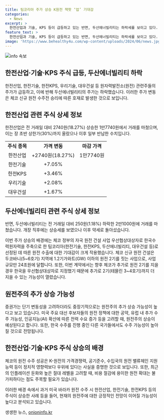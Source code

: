 ```yaml
---
title: 팀코리아 주가 상승 K원전 잭팟 ‘업’ 기대감
categories:
  - News
excerpt: >
  한전산업과 기술, KPS 등이 급등하고 있는 반면, 두산에너빌리티는 하락세를 보이고 있다. 이는 체코 신규 원전 수주전 승리에 대한 투자자들의 기대와 차익실현 매물 출회 압박이 영향을 미친 것으로 분석되고 있다. 한전산업의 경우 전 거래일 대비 18.27% 상승한 가격으로 거래를 마쳤으며, 한전기술, 한전KPS, 우리기술, 대우건설 등 다른 원전 관련주들도 관심을 끌고 있다. 5~6호기 두코바니 지역에 원전 2기를 짓는 사업으로 24조원의 사업 규모를 가졌으며, 체코가 추가로 2기를 더 짓을 경우 우리나라를 우선협상대상자로 지정했기 때문에 추가 수주 가능성이 높다고 전망된다. 대신증권에서는 단기 변동성을 고려하더라도 중장기적으로는 원전주의 추가 상승 가능성이 높다고 밝혔으며, 미국 대선 후보들의 원전 정책이 호재로 작용한다는 의견도 나온다. 또한, 유럽에서의 수주 성공은 K원전의 가격경쟁력과 정치적 영향력 등을 증명한다는 견해도 있다.
feature_text: >
  한전산업과 기술, KPS 등이 급등하고 있는 반면, 두산에너빌리티는 하락세를 보이고 있다. 이는 체코 신규 원전 수주전 승리에 대한 투자자들의 기대와 차익실현 매물 출회 압박이 영향을 미친 것으로 분석되고 있다. 한전산업의 경우 전 거래일 대비 18.27% 상승한 가격으로 거래를 마쳤으며, 한전기술, 한전KPS, 우리기술, 대우건설 등 다른 원전 관련주들도 관심을 끌고 있다. 5~6호기 두코바니 지역에 원전 2기를 짓는 사업으로 24조원의 사업 규모를 가졌으며, 체코가 추가로 2기를 더 짓을 경우 우리나라를 우선협상대상자로 지정했기 때문에 추가 수주 가능성이 높다고 전망된다. 대신증권에서는 단기 변동성을 고려하더라도 중장기적으로는 원전주의 추가 상승 가능성이 높다고 밝혔으며, 미국 대선 후보들의 원전 정책이 호재로 작용한다는 의견도 나온다. 또한, 유럽에서의 수주 성공은 K원전의 가격경쟁력과 정치적 영향력 등을 증명한다는 견해도 있다.
image: 'https://www.behealthy4u.com/wp-content/uploads/2024/06/news.jpg'
---
```


<p><img src="https://www.behealthy4u.com/wp-content/uploads/2024/06/news.jpg" alt="info 속보" /></p>

<h2 data-ke-size="size26">한전산업·기술·KPS 주식 급등, 두산에너빌리티 하락</h2>

<p data-ke-size="size16">한전산업, 한전기술, 한전KPS, 우리기술, 대우건설 등 원자력발전소(원전) 관련주들의 주가가 급등하고, 이에 반해 두산에너빌리티의 주가는 하락했습니다. 이러한 주가 변동은 체코 신규 원전 수주전 승리에 따른 호재로 발생한 것으로 보입니다.</p>

<h2 data-ke-size="size24">한전산업 관련 주식 상세 정보</h2>

<p data-ke-size="size16">한전산업은 전 거래일 대비 2740원(18.27%) 상승한 1만7740원에서 거래를 마쳤으며, 이는 장 초반 상한가(30%)까지 올랐으나 이후 일부 반납한 수치입니다.</p>

<table>
    <tr>
        <td style="text-align: center; height: 17px;"><b>주식 종목</b></td>
        <td style="text-align: center; height: 17px;"><b>가격 변동</b></td>
        <td style="text-align: center; height: 17px;"><b>마감 가격</b></td>
    </tr>
    <tr>
        <td style="text-align: center; height: 17px;">한전산업</td>
        <td style="text-align: center; height: 17px;">+2740원(18.27%)</td>
        <td style="text-align: center; height: 17px;">1만7740원</td>
    </tr>
    <tr>
        <td style="text-align: center; height: 17px;">한전기술</td>
        <td style="text-align: center; height: 17px;">+7.05%</td>
        <td style="text-align: center; height: 17px;"></td>
    </tr>
    <tr>
        <td style="text-align: center; height: 17px;">한전KPS</td>
        <td style="text-align: center; height: 17px;">+3.46%</td>
        <td style="text-align: center; height: 17px;"></td>
    </tr>
    <tr>
        <td style="text-align: center; height: 17px;">우리기술</td>
        <td style="text-align: center; height: 17px;">+2.08%</td>
        <td style="text-align: center; height: 17px;"></td>
    </tr>
    <tr>
        <td style="text-align: center; height: 17px;">대우건설</td>
        <td style="text-align: center; height: 17px;">+1.67%</td>
        <td style="text-align: center; height: 17px;"></td>
    </tr>
</table>

<h2 data-ke-size="size24">두산에너빌리티 관련 주식 상세 정보</h2>

<p data-ke-size="size16">반면, 두산에너빌리티는 전 거래일 대비 250원(1.18%) 하락한 2만1000원에 거래를 마쳤습니다. 개장 직후에는 상승세를 보였으나 이후 약세로 돌아섰습니다.</p>

<p data-ke-size="size16">이번 주가 상승의 배경에는 체코 정부의 자국 원전 건설 사업 우선협상대상자로 한국수력원자력을 주축으로 한 팀코리아(한전기술, 한전KPS, 두산에너빌리티, 대우건설 등)로 선정된 데 따른 원전 수출에 대한 기대감이 크게 작용했습니다. 체코 신규 원전 건설은 두코바니(5~6호기) 지역에 1.2기가와트(GW) 이하의 원전 2기를 짓는 사업으로, 사업 규모만 24조원에 달합니다. 또한, 이번 계약에서는 향후 체코가 추가로 원전 2기를 지을 경우 한국을 우선협상대상자로 지정했기 때문에 추가로 2기(테믈린 3~4호기)까지 더 지을 수 있는 가능성이 열렸습니다.</p>

<h2 data-ke-size="size24">원전주의 추가 상승 가능성</h2>

<p data-ke-size="size16">증권가는 단기 변동성을 고려하더라도 중장기적으로는 원전주의 추가 상승 가능성이 높다고 보고 있습니다. 미국 주요 대선 후보자들의 원전 정책에 대한 공약, 유럽 내 추가 수주 가능성, 인공지능(AI) 확산에 따른 전력 수요 증가 등을 고려할 때, 원전주의 상승이 예상된다고 합니다. 또한, 한국 수주를 진행 중인 다른 국가들에서도 수주 가능성이 높아질 것으로 전망됩니다.</p>

<h2 data-ke-size="size24">한전산업·기술·KPS 주식 상승의 배경</h2>

<p data-ke-size="size16">체코의 원전 수주 성공은 K-원전의 가격경쟁력, 공기준수, 수입국의 원전 밸류체인 지원 능력 등이 정치적 영향력보다 우위에 있다는 사실을 증명한 것으로 보입니다. 또한, 최근의 인플레이션 둔화와 높은 절대 레벨을 고려할 때, 비용 절감에 용이한 원전 확대는 불가피하다는 점도 주목할 필요가 있습니다.</p>

<p data-ke-size="size16">이러한 배경 속에서 과거 미국 바라카 원전 수주 시 한전산업, 한전기술, 한전KPS 등의 주식이 상승한 사례 등을 들어, 현재의 원전주에 대한 긍정적인 전망이 이어질 가능성이 높다고 분석되고 있습니다.</p>
생생한 뉴스, <a href="https://onioninfo.kr" rel="dofollow">onioninfo.kr</a>



